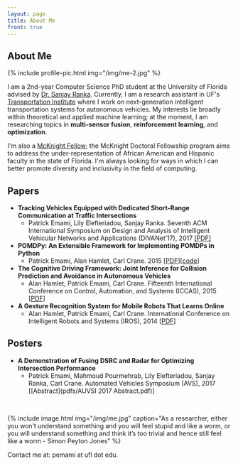 ```yaml
---
layout: page
title: About Me
front: true
---
```


## About Me

{%
    include profile-pic.html
    img="/img/me-2.jpg"
%}

I am a 2nd-year Computer Science PhD student at the University of Florida advised by [Dr. Sanjay Ranka](https://sites.google.com/site/sanjayranka/). Currently, I am a research assistant in UF's [Transportation Institute](http://www.transportation.institute.ufl.edu/) where I work on next-generation intelligent transportation systems for autonomous vehicles. My interests lie broadly within theoretical and applied machine learning; at the moment, I am researching topics in **multi-sensor fusion**, **reinforcement learning**, and **optimization**.

I'm also a [McKnight Fellow](http://fefonline.org/mdf.html); the McKnight Doctoral Fellowship program aims to address the under-representation of African American and Hispanic faculty in the state of Florida. I'm always looking for ways in which I can better promote diversity and inclusivity in the field of computing. 

## Papers

* **Tracking Vehicles Equipped with Dedicated Short-Range Communication at Traffic Intersections**
	* Patrick Emami, Lily Elefteriadou, Sanjay Ranka. Seventh ACM International Symposium on Design and Analysis of Intelligent Vehicular Networks and Applications (DIVANet’17), 2017 [[PDF]](pdfs/tracking-vehicles-equipped-with-dsrc.pdf)
* **POMDPy: An Extensible Framework for Implementing POMDPs in Python**
    * Patrick Emami, Alan Hamlet, Carl Crane. 2015 [[PDF](pdfs/pomdpy-extensible-framework.pdf)][[code](https://github.com/pemami4911/POMDPy)]
* **The Cognitive Driving Framework: Joint Inference for Collision Prediction and Avoidance in Autonomous Vehicles**
    * Alan Hamlet, Patrick Emami, Carl Crane. Fifteenth International Conference on Control, Automation, and Systems (ICCAS), 2015 [[PDF](pdfs/ICCAS2015.pdf)]
* **A Gesture Recognition System for Mobile Robots That Learns Online**
    * Alan Hamlet, Patrick Emami, Carl Crane. International Conference on Intelligent Robots and Systems (IROS), 2014 [[PDF](pdfs/IROS_2014.pdf)]

## Posters

* **A Demonstration of Fusing DSRC and Radar for Optimizing Intersection Performance**
    * Patrick Emami, Mahmoud Pourmehrab, Lily Elefteriadou, Sanjay Ranka, Carl Crane. Automated Vehicles Symposium (AVS), 2017 [[Abstract](pdfs/AUVSI 2017 Abstract.pdf)]

<br>

{%
    include image.html
    img="/img/me.jpg"
    caption="As a researcher, either you won’t understand something and you will feel stupid and like a worm, or you will understand something and think it’s too trivial and hence still feel like a worm - Simon Peyton Jones"
%}

Contact me at: pemami at ufl dot edu.
